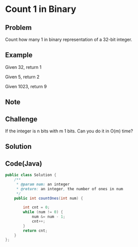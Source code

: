 Count 1 in Binary
===


Problem
-------

Count how many 1 in binary representation of a 32-bit integer.

Example
-------

Given 32, return 1

Given 5, return 2

Given 1023, return 9

Note
---------

Challenge
---------

If the integer is n bits with m 1 bits. Can you do it in O(m) time?

Solution
--------



Code(Java)
----------

```java
public class Solution {
    /**
     * @param num: an integer
     * @return: an integer, the number of ones in num
     */
    public int countOnes(int num) {
        
        int cnt = 0;
        while (num != 0) {
            num &= num - 1;
            cnt++;
        }
        return cnt;
    }
};

```